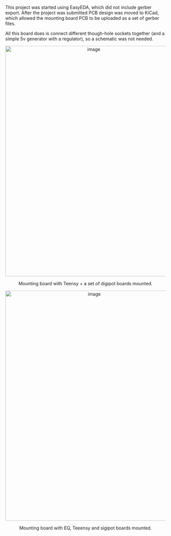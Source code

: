 This project was started using EasyEDA, which did not include gerber export. After the project was submitted PCB design was moved to KiCad, which allowed the mounting board PCB to be uploaded as a set of gerber files. 

All this board does is connect different though-hole sockets together (and a simple 5v generator with a regulator), so a schematic was not needed. 

<p align=center> <img width="540" height="725" alt="image" src="https://github.com/user-attachments/assets/fa58dfe1-6ac0-4fff-9b67-ce01338744e4" />

<p align=center> Mounting board with Teensy + a set of digipot boards mounted.

<p align=center> <img width="543" height="724" alt="image" src="https://github.com/user-attachments/assets/ad6d806b-5a7a-4e0d-b24e-fd6783661d11" />

<p align=center> Mounting board with EQ, Teeensy and sigipot boards mounted.

